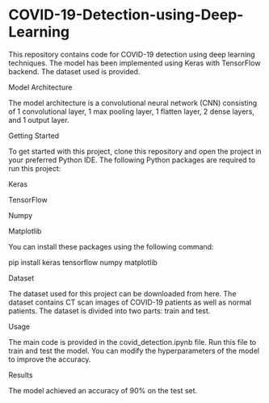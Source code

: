 # COVID-19-Detection-using-Deep-Learning

This repository contains code for COVID-19 detection using deep learning techniques. The model has been implemented using Keras with TensorFlow backend. The dataset used is provided.

Model Architecture

The model architecture is a convolutional neural network (CNN) consisting of 1 convolutional layer, 1 max pooling layer, 1 flatten layer, 2 dense layers, and 1 output layer.

Getting Started

To get started with this project, clone this repository and open the project in your preferred Python IDE. The following Python packages are required to run this project:

Keras

TensorFlow

Numpy

Matplotlib

You can install these packages using the following command:

pip install keras tensorflow numpy matplotlib

Dataset

The dataset used for this project can be downloaded from here. The dataset contains CT scan images of COVID-19 patients as well as normal patients. The dataset is divided into two parts: train and test.


Usage

The main code is provided in the covid_detection.ipynb file. Run this file to train and test the model. You can modify the hyperparameters of the model to improve the accuracy.

Results

The model achieved an accuracy of 90% on the test set. 


